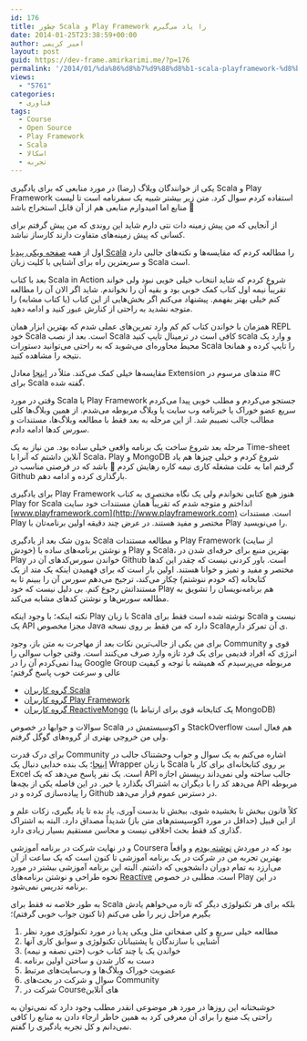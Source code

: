```yaml
---
id: 176
title: چطور Scala و Play Framework را یاد می‌گیرم
date: 2014-01-25T23:38:59+00:00
author: امیر کریمی
layout: post
guid: https://dev-frame.amirkarimi.me/?p=176
permalink: '/2014/01/%da%86%d8%b7%d9%88%d8%b1-scala-playframework-%d8%b1%d8%a7-%db%8c%d8%a7%d8%af-%d9%85%db%8c%e2%80%8c%da%af%db%8c%d8%b1%d9%85/'
views:
  - "5761"
categories:
  - فناوری
tags:
  - Course
  - Open Source
  - Play Framework
  - Scala
  - اسکالا
  - تجربه
---
```

یکی از خوانندگان وبلاگ (رضا) در مورد منابعی که برای یادگیری Scala و Play Framework استفاده کردم سوال کرد. متن زیر بیشتر شبیه یک سفرنامه است تا لیست منابع اما امیدوارم منابعی هم از آن قابل استخراج باشد 🙂

از آنجایی که من پیش زمینه دات نتی دارم شاید این روندی که من پیش گرفتم برای کسانی که پیش زمینه‌های متفاوت دارند کارساز نباشد.

اول از همه [صفحه ویکی پیدیا Scala](http://en.wikipedia.org/wiki/Scala_(programming_language)) را مطالعه کردم که مقایسه‌ها و نکته‌های جالبی دارد و سریعترین راه برای آشنایی با کلیت زبان Scala است.

بعد با کتاب Scala in Action شروع کردم که شاید انتخاب خیلی خوبی نبود ولی خواند تقریباً نیمه اول کتاب کمک خوبی بود و بقیه آن را نخواندم. شاید اگر الان آن را مطالعه کنم خیلی بهتر بفهمم. پیشنهاد می‌کنم اگر بخش‌هایی از این کتاب (یا کتاب مشابه) را متوجه نشدید به راحتی از کنارش عبور کنید و ادامه دهید.

همزمان با خواندن کتاب کم کم وارد تمرین‌های عملی شدم که بهترین ابزار همان REPL خود Scala است. بعد از نصب Scala کافی است در ترمینال تایپ کنید scala و وارد یک محیط محاوره‌ای می‌شوید که به راحتی می‌توانید دستورات Scala را تایپ کرده و همانجا نتیجه را مشاهده کنید.

مقایسه‌ها خیلی کمک می‌کند. مثلاً در [اینجا](http://stackoverflow.com/questions/8104846/chart-of-ienumerable-linq-equivalents-in-scala) معادل Extension متدهای مرسوم در #C برای Scala گفته شده.

وقتی در مورد Scala یا Play Framework جستجو می‌کردم و مطلب خوبی پیدا می‌کردم سریع عضو خوراک یا خبرنامه وب سایت یا وبلاگ مربوطه می‌شدم. از همین وبلاگ‌ها کلی مطالب جالب نصیبم شد. از این مرحله به بعد فقط با مطالعه وبلاگ‌ها، مستندات و سورس کدها ادامه دادم.

مرحله بعد شروع ساخت یک برنامه واقعی خیلی ساده بود. من نیاز به یک Time-sheet آنلاین داشتم که آنرا با Scala، Play و MongoDB شروع کردم و خیلی چیزها هم یاد گرفتم اما به علت مشغله کاری نیمه کاره رهایش کردم 🙂 باشد که در فرصتی مناسب در Github بارگذاری کرده و ادامه دهم.

برای یادگیری Play Framework هنوز هیچ کتابی نخواندم ولی یک نگاه مختصری به کتاب Play for Scala انداختم و متوجه شدم که تقریباً همان مستندات خود سایت [www.playframework.com](http://www.playframework.com) است. مستندات Play مختصر و مفید هستند. در عرض چند دقیقه اولین برنامه‌تان با Play را می‌نویسید.

بدون شک بعد از یادگیری Scala و مطالعه مستندات Play Framework (از سایت خودش) و نوشتن برنامه‌های ساده با Play و Scala، بهترین منبع برای حرفه‌ای شدن در Play خواندن سورس‌کدهای آن در Github است. باور کردنی نیست که چقدر این کدها مختصر و مفید و تمیز و خوانا هستند. اولین بار است که برای فهمیدن اینکه یک متد از یک کتابخانه (که خودم ننوشتم) چکار می‌کند، ترجیح می‌دهم سورس آن را ببینم تا به مستنداتش رجوع کنم. بی دلیل نیست که خود Play هم برنامه‌نویسان را تشویق به مطالعه سورس‌ها و نوشتن کدهای مشابه می‌کند.

نکته اینکه؛ با وجود اینکه Play با زبان Scala نوشته شده است فقط برای Scala نیست و یک API مجزا مخصوص Java دارد که من فقط بر روی نسخه Scalaی آن تمرکز دارم.

برای من یکی از جالب‌ترین نکات بعد از مهاجرت به متن باز، وجود Community قوی و انرژی که افراد قدیمی برای یک فرد تازه وارد صرف می‌کنند است. وقتی جواب سوالی را پیدا نمی‌کردم آن را در Google Group مربوطه می‌پرسیدم که همیشه با توجه و کیفیت عالی و سرعت خوب پاسخ گرفتم؛

  * [گروه کاربران Scala](https://groups.google.com/forum/#!forum/scala-user)
  * [گروه کاربران Play Framework](https://groups.google.com/forum/#!forum/play-framework)
  * [گروه کاربران ReactiveMongo](https://groups.google.com/forum/#!forum/reactivemongo) (یک کتابخانه قوی برای ارتباط با MongoDB)

سوالات و جوابها در خصوص Scala و اکوسیستمش در StackOverflow هم فعال است ولی من خروجی بهتری از گروه‌های گوگل گرفتم.

برای درک قدرت Community اشاره می‌کنم به یک سوال و جواب وحشتناک جالب در [اینجا](http://stackoverflow.com/questions/5032101/is-there-a-scala-wrapper-for-apache-poi)؛ یک بنده خدایی دنبال یک Wrapper با زبان Scala بر روی کتابخانه‌ای برای کار با Excel است. یک نفر پاسخ می‌دهد که یک API جالب ساخته ولی نمی‌داند رییسش اجازه می‌دهد کد را با دیگران به اشتراک بگذارد یا خیر. در این فاصله یکی از بچه‌ها API مربوطه را پیاده‌سازی کرده و در Github در دسترس عموم قرار می‌دهد.

کلاً قانون ببخش تا بخشیده شوی، ببخش تا بدست آوری، یاد بده تا یاد بگیری، زکات علم و از این قبیل (حداقل در مورد اکوسیستم‌های متن باز) شدیداً مصداق دارد. البته به اشتراک گذاری کد فقط بحث اخلاقی نیست و محاسن مستقیم بسیار زیادی دارد.

و در نهایت شرکت در برنامه آموزشی Coursera بود که در موردش [نوشته بودم](https://dev-frame.amirkarimi.me/1392/10/%d8%a7%d8%aa%d9%85%d8%a7%d9%85-%d8%af%d9%88%d8%b1%d9%87-%d8%a2%d9%85%d9%88%d8%b2%d8%b4%db%8c-principles-of-reactive-programming/ "اتمام دوره آموزشی Principles of Reactive Programming") و واقعاً‌ بهترین تجربه من در شرکت در یک برنامه‌ آموزشی تا کنون است که یک ساعت از آن می‌ارزد به تمام دوران دانشجویی که داشتم. البته این برنامه آموزشی بیشتر در مورد نحوه طراحی و نوشتن برنامه‌های [Reactive](http://www.reactivemanifesto.org/) است. مطلبی در خصوص Play در این برنامه تدریس نمی‌شود.

به طور خلاصه نه فقط برای Scala بلکه برای هر تکنولوژی دیگر که تازه می‌خواهم یادش بگیرم مراحل زیر را طی می‌کنم (تا کنون جواب خوبی گرفتم)؛

  1. مطالعه خیلی سریع و کلی صفحاتی مثل ویکی پدیا در مورد تکنولوژی مورد نظر
  2. آشنایی با سازندگان یا پشتیبانان تکنولوژی و سوابق کاری ‌آنها
  3. خواندن یک یا چند کتاب خوب (حتی نصفه و نیمه)
  4. دست به کار شدن و ساختن اولین برنامه
  5. عضویت خوراک وبلاگ‌ها و وب‌سایت‌های مرتبط
  6. سوال و شرکت در بحث‌های Community
  7. شرکت در Courseهای آنلاین

خوشبختانه این روزها در مورد هر موضوعی انقدر مطلب وجود دارد که نمی‌توان به راحتی یک منبع را برای آن معرفی کرد به همین خاطر ارجاء دادن به منابع را کافی نمی‌دانم و کل تجربه یادگیری را گفتم.